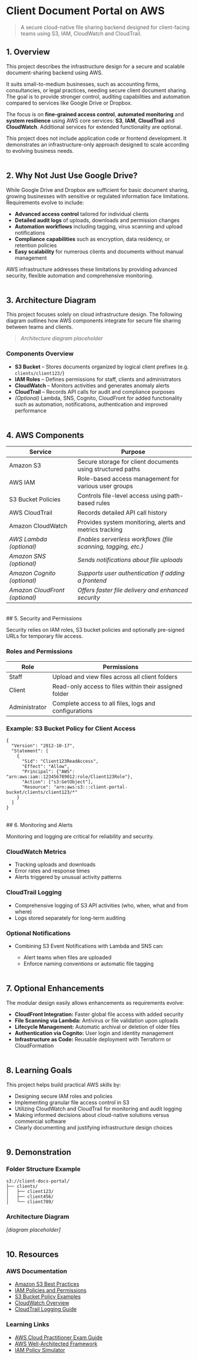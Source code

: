 # Client Document Portal on AWS

> A secure cloud-native file sharing backend designed for client-facing teams using S3, IAM, CloudWatch and CloudTrail.

## 1. Overview

This project describes the infrastructure design for a secure and scalable document-sharing backend using AWS.

It suits small-to-medium businesses, such as accounting firms, consultancies, or legal practices, needing secure client document sharing. The goal is to provide stronger control, auditing capabilities and automation compared to services like Google Drive or Dropbox.

The focus is on **fine-grained access control**, **automated monitoring** and **system resilience** using AWS core services: **S3**, **IAM**, **CloudTrail** and **CloudWatch**. Additional services for extended functionality are optional.

This project does not include application code or frontend development. It demonstrates an infrastructure-only approach designed to scale according to evolving business needs.<br><br>  


## 2. Why Not Just Use Google Drive?

While Google Drive and Dropbox are sufficient for basic document sharing, growing businesses with sensitive or regulated information face limitations. Requirements evolve to include:

* **Advanced access control** tailored for individual clients
* **Detailed audit logs** of uploads, downloads and permission changes
* **Automation workflows** including tagging, virus scanning and upload notifications
* **Compliance capabilities** such as encryption, data residency, or retention policies
* **Easy scalability** for numerous clients and documents without manual management

AWS infrastructure addresses these limitations by providing advanced security, flexible automation and comprehensive monitoring.<br><br>

## 3. Architecture Diagram

This project focuses solely on cloud infrastructure design. The following diagram outlines how AWS components integrate for secure file sharing between teams and clients.

> *Architecture diagram placeholder*

### Components Overview

* **S3 Bucket** – Stores documents organized by logical client prefixes (e.g. `clients/client123/`)
* **IAM Roles** – Defines permissions for staff, clients and administrators
* **CloudWatch** – Monitors activities and generates anomaly alerts
* **CloudTrail** – Records API calls for audit and compliance purposes
* *(Optional)* Lambda, SNS, Cognito, CloudFront for added functionality such as automation, notifications, authentication and improved performance<br><br>

## 4. AWS Components

| Service                        | Purpose                                                     |
| ------------------------------ | ----------------------------------------------------------- |
| Amazon S3                      | Secure storage for client documents using structured paths  |
| AWS IAM                        | Role-based access management for various user groups        |
| S3 Bucket Policies             | Controls file-level access using path-based rules           |
| AWS CloudTrail                 | Records detailed API call history                           |
| Amazon CloudWatch              | Provides system monitoring, alerts and metrics tracking    |
| *AWS Lambda (optional)*        | *Enables serverless workflows (file scanning, tagging, etc.)* |
| *Amazon SNS (optional)*        | *Sends notifications about file uploads*                      |
| *Amazon Cognito (optional)*    | *Supports user authentication if adding a frontend*           |
| *Amazon CloudFront (optional)* | *Offers faster file delivery and enhanced security*           |

<br>
## 5. Security and Permissions

Security relies on IAM roles, S3 bucket policies and optionally pre-signed URLs for temporary file access.

### Roles and Permissions

| Role          | Permissions                                            |
| ------------- | ------------------------------------------------------ |
| Staff         | Upload and view files across all client folders        |
| Client        | Read-only access to files within their assigned folder |
| Administrator | Complete access to all files, logs and configurations |

### Example: S3 Bucket Policy for Client Access

```
{
  "Version": "2012-10-17",
  "Statement": [
    {
      "Sid": "Client123ReadAccess",
      "Effect": "Allow",
      "Principal": {"AWS": "arn:aws:iam::123456789012:role/Client123Role"},
      "Action": ["s3:GetObject"],
      "Resource": "arn:aws:s3:::client-portal-bucket/clients/client123/*"
    }
  ]
}
```
<br>
## 6. Monitoring and Alerts

Monitoring and logging are critical for reliability and security.

### CloudWatch Metrics

* Tracking uploads and downloads
* Error rates and response times
* Alerts triggered by unusual activity patterns

### CloudTrail Logging

* Comprehensive logging of S3 API activities (who, when, what and from where)
* Logs stored separately for long-term auditing

### Optional Notifications

* Combining S3 Event Notifications with Lambda and SNS can:

  * Alert teams when files are uploaded
  * Enforce naming conventions or automatic file tagging<br><br>

## 7. Optional Enhancements

The modular design easily allows enhancements as requirements evolve:

* **CloudFront Integration:** Faster global file access with added security
* **File Scanning via Lambda:** Antivirus or file validation upon uploads
* **Lifecycle Management:** Automatic archival or deletion of older files
* **Authentication via Cognito:** User login and identity management
* **Infrastructure as Code:** Reusable deployment with Terraform or CloudFormation<br><br>

## 8. Learning Goals

This project helps build practical AWS skills by:

* Designing secure IAM roles and policies
* Implementing granular file access control in S3
* Utilizing CloudWatch and CloudTrail for monitoring and audit logging
* Making informed decisions about cloud-native solutions versus commercial software
* Clearly documenting and justifying infrastructure design choices<br><br>

## 9. Demonstration

### Folder Structure Example

```
s3://client-docs-portal/
├── clients/
│   ├── client123/
│   ├── client456/
│   └── client789/
```

### Architecture Diagram

*\[diagram placeholder]*
<br><br>
## 10. Resources

### AWS Documentation

* [Amazon S3 Best Practices](https://docs.aws.amazon.com/AmazonS3/latest/userguide/best-practices.html)
* [IAM Policies and Permissions](https://docs.aws.amazon.com/IAM/latest/UserGuide/access_policies.html)
* [S3 Bucket Policy Examples](https://docs.aws.amazon.com/AmazonS3/latest/userguide/example-bucket-policies.html)
* [CloudWatch Overview](https://docs.aws.amazon.com/cloudwatch/)
* [CloudTrail Logging Guide](https://docs.aws.amazon.com/awscloudtrail/latest/userguide/cloudtrail-user-guide.html)

### Learning Links

* [AWS Cloud Practitioner Exam Guide](https://aws.amazon.com/certification/certified-cloud-practitioner/)
* [AWS Well-Architected Framework](https://aws.amazon.com/architecture/well-architected/)
* [IAM Policy Simulator](https://policysim.aws.amazon.com/)
